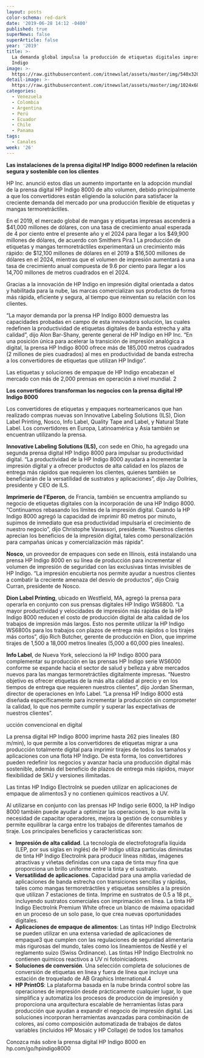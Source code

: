 ```yaml
---
layout: posts
color-schema: red-dark
date: '2019-06-28 14:12 -0400'
published: true
superNews: false
superArticle: false
year: '2019'
title: >-
  La demanda global impulsa la producción de etiquetas digitales impresas con HP
  Indigo 
image: >-
  https://raw.githubusercontent.com/itnewslat/assets/master/img/540x320/HP-INDIGO-8000-p.jpg
detail-image: >-
  https://raw.githubusercontent.com/itnewslat/assets/master/img/1024x680/HP-INDIGO-8000-g.jpg
categories:
  - Venezuela
  - Colombia
  - Argentina
  - Perú
  - Ecuador
  - Chile
  - Panama
tags:
  - Canales
week: '26'
---
```

**Las instalaciones de la prensa digital HP Indigo 8000 redefinen la relación segura y sostenible con los clientes**

HP Inc. anunció estos días un aumento importante en la adopción mundial de la prensa digital HP Indigo 8000 de alto volumen, debido principalmente a que los convertidores están eligiendo la solución para satisfacer la creciente demanda del mercado por una producción flexible de etiquetas y mangas termoretráctiles. 

En el 2019, el mercado global de mangas y etiquetas impresas ascenderá a $41,000 millones de dólares, con una tasa de crecimiento anual esperada de 4 por ciento entre el presente año y el 2024 para llegar a los $49,900 millones de dólares, de acuerdo con Smithers Pira.1 La producción de etiquetas y mangas termoretráctiles experimentará un crecimiento más rápido: de $12,100 millones de dólares en el 2019 a $16,500 millones de dólares en el 2024, mientras que el volumen de impresión aumentará a una tasa de crecimiento anual compuesta de 9.6 por ciento para llegar a los 14,700 millones de metros cuadrados en el 2024.

Gracias a la innovación de HP Indigo en impresión digital orientada a datos y habilitada para la nube, las marcas comercializan sus productos de forma más rápida, eficiente y segura, al tiempo que reinventan su relación con los clientes.  

“La mayor demanda por la prensa HP Indigo 8000 demuestra las capacidades probadas en campo de esta innovadora solución, las cuales redefinen la productividad de etiquetas digitales de banda estrecha y alta calidad”, dijo Alon Bar-Shany, gerente general de HP Indigo en HP Inc. “En una posición única para acelerar la transición de impresión analógica a digital, la prensa HP Indigo 8000 ofrece más de 185,000 metros cuadrados (2 millones de pies cuadrados) al mes en productividad de banda estrecha a los convertidores de etiquetas que utilizan HP Indigo”. 

Las etiquetas y soluciones de empaque de HP Indigo encabezan el mercado con más de 2,000 prensas en operación a nivel mundial. 2

**Los convertidores transforman los negocios con la prensa digital HP Indigo 8000**

Los convertidores de etiquetas y empaques norteamericanos que han realizado compras nuevas son Innovative Labeling Solutions (ILS), Dion Label Printing, Nosco, Info Label, Quality Tape and Label, y Natural State Label. Los convertidores en Europa, Latinoamérica y Asia también se encuentran utilizando la prensa.  

**Innovative Labeling Solutions (ILS),** con sede en Ohio, ha agregado una segunda prensa digital HP Indigo 8000 para impulsar su productividad digital. “La productividad de la HP Indigo 8000 ayudará a incrementar la impresión digital y a ofrecer productos de alta calidad en los plazos de entrega más rápidos que requieren los clientes, quienes también se beneficiarán de la versatilidad de sustratos y aplicaciones”, dijo Jay Dollries, presidente y CEO de ILS. 

**Imprimerie de l'Eperon**, de Francia, también se encuentra ampliando su negocio de etiquetas digitales con la incorporación de una HP Indigo 8000. “Continuamos rebasando los límites de la impresión digital. Cuando la HP Indigo 8000 agregó la capacidad de imprimir 80 metros por minuto, supimos de inmediato que esa productividad impulsaría el crecimiento de nuestro negocio”, dijo Christophe Vavassori, presidente. “Nuestros clientes aprecian los beneficios de la impresión digital, tales como personalización para campañas únicas y comercialización más rápida”. 

**Nosco**, un proveedor de empaques con sede en Illinois, está instalando una prensa HP Indigo 8000 en su línea de producción para incrementar el volumen de impresión de seguridad con las exclusivas tintas invisibles de HP Indigo. “La impresión encubierta nos permite ayudar a nuestros clientes a combatir la creciente amenaza del desvío de productos”, dijo Craig Curran, presidente de Nosco.

**Dion Label Printing**, ubicado en Westfield, MA, agregó la prensa para operarla en conjunto con sus prensas digitales HP Indigo WS6800. “La mayor productividad y velocidades de impresión más rápidas de la HP Indigo 8000 reducen el costo de producción digital de alta calidad de los trabajos de impresión más largos. Esto nos permite utilizar la HP Indigo WS6800s para los trabajos con plazos de entrega más rápidos o los tirajes más cortos”, dijo Rich Butcher, gerente de producción en Dion, que imprime tirajes de 1,500 a 18,000 metros lineales (5,000 a 60,000 pies lineales). 

**Info Label**, de Nueva York, seleccionó la HP Indigo 8000 para complementar su producción en las prensas HP Indigo serie WS6000 conforme se expande hacia el sector de salud y belleza y abre mercados nuevos para las mangas termoretráctiles digitalmente impresas. “Nuestro objetivo es ofrecer etiquetas de la más alta calidad al precio y en los tiempos de entrega que requieren nuestros clientes”, dijo Jordan Sherman, director de operaciones en Info Label. “La prensa HP Indigo 8000 está diseñada específicamente para incrementar la producción sin comprometer la calidad, lo que nos permite cumplir y superar las expectativas de nuestros clientes”.  

 ucción convencional en digital
 
La prensa digital HP Indigo 8000 imprime hasta 262 pies lineales (80 m/min), lo que permite a los convertidores de etiquetas migrar a una producción totalmente digital para imprimir tirajes de todos los tamaños y aplicaciones con una flota HP Indigo. De esta forma, los convertidores pueden redefinir los negocios y avanzar hacia una producción digital más sostenible, además del beneficio de plazos de entrega más rápidos, mayor flexibilidad de SKU y versiones ilimitadas. 

Las tintas HP Indigo ElectroInk se pueden utilizar en aplicaciones de empaque de alimentos3 y no contienen químicos reactivos a UV.

Al utilizarse en conjunto con las prensas HP Indigo serie 6000, la HP Indigo 8000 también puede ayudar a optimizar las operaciones, lo que evita la necesidad de capacitar operadores, mejora la gestión de consumibles y permite equilibrar la carga entre los trabajos de diferentes tamaños de tiraje. Los principales beneficios y características son: 

- **Impresión de alta calidad**. La tecnología de electrofotografía líquida (LEP, por sus siglas en inglés) de HP Indigo utiliza partículas diminutas de tinta HP Indigo ElectroInk para producir líneas nítidas, imágenes atractivas y viñetas definidas con una capa de tinta muy fina que proporciona un brillo uniforme entre la tinta y el sustrato.
- **Versatilidad de aplicaciones**. Capacidad para una amplia variedad de aplicaciones de banda estrecha con transiciones sencillas y rápidas, tales como mangas termoretráctiles y etiquetas sensibles a la presión que utilizan 7 estaciones de tinta. Imprime en sustratos de 0.5 a 18 pt.,  incluyendo sustratos comerciales con imprimación en línea. La tinta HP Indigo ElectroInk Premium White ofrece un blanco de máxima opacidad en un proceso de un solo pase, lo que crea nuevas oportunidades digitales.
- **Aplicaciones de empaque de alimentos**: Las tintas HP Indigo ElectroInk se pueden utilizar en una extensa variedad de aplicaciones de empaque3 que cumplen con las regulaciones de seguridad alimentaria más rigurosas del mundo, tales como los lineamientos de Nestlé y el reglamento suizo (Swiss Ordinance). Las tintas HP Indigo ElectroInk no contienen químicos reactivos a UV ni fotoiniciadores.
- **Soluciones de conversión**. Una selección completa de soluciones de conversión de etiquetas en línea y fuera de línea que incluye una estación de troquelado de AB Graphics International.4
- **HP PrintOS**: La plataforma basada en la nube brinda control sobre las operaciones de impresión desde prácticamente cualquier lugar, lo que simplifica y automatiza los procesos de producción de impresión y proporciona una arquitectura escalable de herramientas listas para producción que ayudan a expandir el negocio de impresión digital. Las soluciones incorporan herramientas avanzadas para combinación de colores, así como composición automatizada de trabajos de datos variables (incluidos HP Mosaic y HP Collage) de todos los tamaños  

Conozca más sobre la prensa digital HP Indigo 8000 en hp.com/go/hpindigo8000